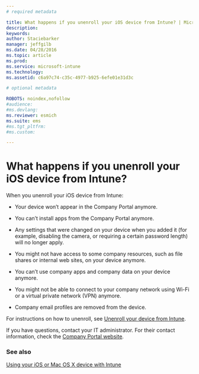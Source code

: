 ```yaml
---
# required metadata

title: What happens if you unenroll your iOS device from Intune? | Microsoft Intune
description:
keywords:
author: Staciebarker
manager: jeffgilb
ms.date: 04/28/2016
ms.topic: article
ms.prod:
ms.service: microsoft-intune
ms.technology:
ms.assetid: c6a97c74-c35c-4977-b925-6efe01e31d3c

# optional metadata

ROBOTS: noindex,nofollow
#audience:
#ms.devlang:
ms.reviewer: esmich
ms.suite: ems
#ms.tgt_pltfrm:
#ms.custom:

---
```



# What happens if you unenroll your iOS device from Intune?

When you unenroll your iOS device from Intune:

-   Your device won’t appear in the Company Portal anymore.

-   You can’t install apps from the Company Portal anymore.

-   Any settings that were changed on your device when you added it (for example, disabling the camera, or requiring a certain password length) will no longer apply.

-   You might not have access to some company resources, such as file shares or internal web sites, on your device anymore.

-   You can’t use company apps and company data on your device anymore.

-   You might not be able to connect to your company network using Wi-Fi or a virtual private network (VPN) anymore.

-   Company email profiles are removed from the device.

For instructions on how to unenroll, see [Unenroll your device from Intune](unenroll-your-device-from-intune-ios.md).

If you have questions, contact your IT administrator. For their contact information, check the [Company Portal website](http://portal.manage.microsoft.com).

### See also
[Using your iOS or Mac OS X device with Intune](using-your-ios-or-mac-os-x-device-with-intune.md)